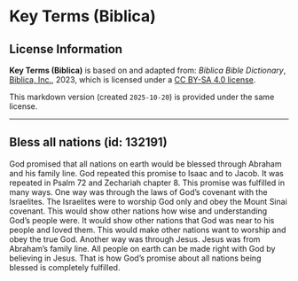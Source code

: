# Key Terms (Biblica)

## License Information

**Key Terms (Biblica)** is based on and adapted from: _Biblica Bible Dictionary_, [Biblica, Inc.](https://www.biblica.com/), 2023, which is licensed under a [CC BY-SA 4.0 license](https://creativecommons.org/licenses/by-sa/4.0/legalcode.en).

This markdown version (created `2025-10-20`) is provided under the same license.



--------------------------------

## Bless all nations (id: 132191)

God promised that all nations on earth would be blessed through Abraham and his family line. God repeated this promise to Isaac and to Jacob. It was repeated in Psalm 72 and Zechariah chapter 8\. This promise was fulfilled in many ways. One way was through the laws of God’s covenant with the Israelites. The Israelites were to worship God only and obey the Mount Sinai covenant. This would show other nations how wise and understanding God’s people were. It would show other nations that God was near to his people and loved them. This would make other nations want to worship and obey the true God. Another way was through Jesus. Jesus was from Abraham’s family line. All people on earth can be made right with God by believing in Jesus. That is how God’s promise about all nations being blessed is completely fulfilled.



